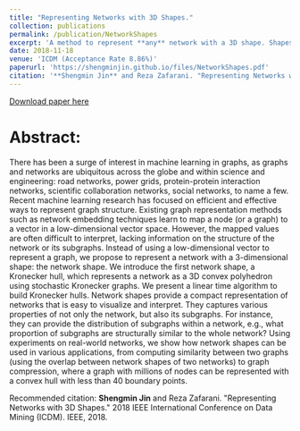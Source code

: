 ```yaml
---
title: "Representing Networks with 3D Shapes."
collection: publications
permalink: /publication/NetworkShapes
excerpt: 'A method to represent **any** network with a 3D shape. Shapes capture various network properties: isomorphic graphs = same shapes, different graphs (random graphs, dense graphs, etc.) have different shapes. '
date: 2018-11-18
venue: 'ICDM (Acceptance Rate 8.86%)'
paperurl: 'https://shengminjin.github.io/files/NetworkShapes.pdf'
citation: '**Shengmin Jin** and Reza Zafarani. "Representing Networks with 3D Shapes." 2018 IEEE International Conference on Data Mining (ICDM). IEEE, 2018.'
---
```


[Download paper here](https://shengminjin.github.io/files/NetworkShapes.pdf)

Abstract:
======
There has been a surge of interest in machine learning in graphs, as graphs and networks are ubiquitous across the globe and within science and engineering: road networks, power grids, protein-protein interaction networks, scientific collaboration networks, social networks, to name a few. Recent machine learning research has focused on efficient and effective ways to represent graph structure. Existing graph representation methods such as network embedding techniques learn to map a node (or a graph) to a vector in a low-dimensional vector space. However, the mapped values are often difficult to interpret, lacking information on the structure of the network or its subgraphs. Instead of using a low-dimensional vector to represent a graph, we propose to represent a network with a 3-dimensional shape: the network shape. We introduce the first network shape, a Kronecker hull, which represents a network as a 3D convex polyhedron using stochastic Kronecker graphs. We present a linear time algorithm to build Kronecker hulls. Network shapes provide a compact representation of networks that is easy to visualize and interpret. They captures various  properties  of  not  only  the  network,  but  also  its subgraphs. For instance, they can provide the distribution of subgraphs within a network, e.g., what proportion of subgraphs are structurally similar to the whole network? Using experiments on real-world networks, we show how network shapes can be used in various applications, from computing similarity between two graphs (using the overlap between network shapes of two networks) to graph compression, where a graph with millions of nodes can be represented with a convex hull with less than 40 boundary points.

Recommended citation: **Shengmin Jin** and Reza Zafarani. "Representing Networks with 3D Shapes." 2018 IEEE International Conference on Data Mining (ICDM). IEEE, 2018.
